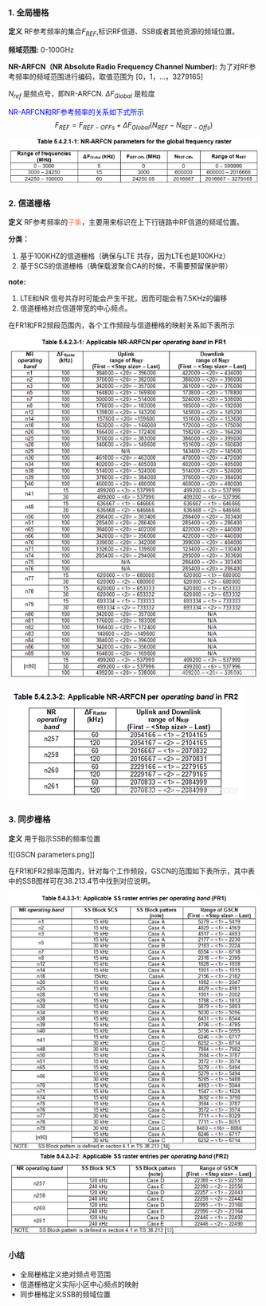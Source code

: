 ### 1. **全局栅格**

**定义**  RF参考频率的集合$F_{REF}$,标识RF信道、SSB或者其他资源的频域位置。

**频域范围:**   0-100GHz

**NR-ARFCN（NR Absolute Radio Frequency Channel Number):** 为了对RF参考频率的频域范围进行编码，取值范围为 \[0，1，…，3279165]

$N_{ref}$ 是频点号，即NR-ARFCN.  $\Delta F_{Global}$ 是粒度

<font color=Blue>NR-ARFCN和RF参考频率的关系如下式所示</font>
$$ F_{REF}  = F_{REF-OFFs} + \Delta F_{Global}(N_{REF}-N_{REF-Offs})$$

![Pasted image 20240904215225.png](images/initial_search/NR_ARFCN.png)
### 2. **信道栅格**

**定义**  RF参考频率的<font color=Coral>子集</font>，主要用来标识在上下行链路中RF信道的频域位置。

**分类：**
1. 基于100KHZ的信道栅格（确保与LTE 共存，因为LTE也是100KHz）
2. 基于SCS的信道栅格（确保载波聚合CA的时候，不需要预留保护带）

**note:** 
1. LTE和NR 信号共存时可能会产生干扰，因而可能会有7.5KHz的偏移
2. 信道栅格对应信道带宽的中心频点。

在FR1和FR2频段范围内，各个工作频段与信道栅格的映射关系如下表所示

![NR-ARFCN-FR1.png](images/initial_search/NR-ARFCN-FR1.png)

![NR-ARFCN-FR1.png](images/initial_search/NR-ARFCN-FR2.png)

### 3. 同步栅格

**定义** 用于指示SSB的频率位置

![[GSCN parameters.png]]

在FR1和FR2频率范围内，针对每个工作频段，GSCN的范围如下表所示，其中表中的SSB图样可在38.213.4节中找到对应说明。

![NR-GSCN-FR1.png](images/initial_search/GSCN-FR1.png)
![NR-GSCN-FR1.png](images/initial_search/GSCN-FR2.png)
### **小结**
- 全局栅格定义绝对频点号范围
- 信道栅格定义实际小区中心频点的映射
- 同步栅格定义SSB的频域位置
